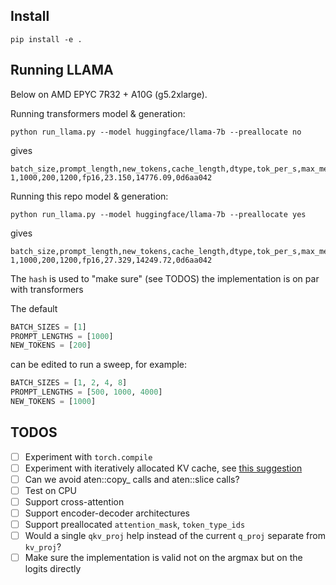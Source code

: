 ## Install

```
pip install -e .
```

## Running LLAMA

Below on AMD EPYC 7R32 + A10G (g5.2xlarge).

Running transformers model & generation:

```
python run_llama.py --model huggingface/llama-7b --preallocate no
```

gives
```
batch_size,prompt_length,new_tokens,cache_length,dtype,tok_per_s,max_mem_mb,hash
1,1000,200,1200,fp16,23.150,14776.09,0d6aa042
```

Running this repo model & generation:

```
python run_llama.py --model huggingface/llama-7b --preallocate yes
```

gives

```
batch_size,prompt_length,new_tokens,cache_length,dtype,tok_per_s,max_mem_mb,hash
1,1000,200,1200,fp16,27.329,14249.72,0d6aa042
```

The `hash` is used to "make sure" (see TODOS) the implementation is on par with transformers

The default

```python
BATCH_SIZES = [1]
PROMPT_LENGTHS = [1000]
NEW_TOKENS = [200]
```

can be edited to run a sweep, for example:

```python
BATCH_SIZES = [1, 2, 4, 8]
PROMPT_LENGTHS = [500, 1000, 4000]
NEW_TOKENS = [1000]
```

## TODOS

- [ ] Experiment with `torch.compile`
- [ ] Experiment with iteratively allocated KV cache, see [this suggestion](https://github.com/huggingface/text-generation-inference/issues/376)
- [ ] Can we avoid aten::copy_ calls and aten::slice calls?
- [ ] Test on CPU
- [ ] Support cross-attention
- [ ] Support encoder-decoder architectures
- [ ] Support preallocated `attention_mask`, `token_type_ids`
- [ ] Would a single `qkv_proj` help instead of the current `q_proj` separate from `kv_proj`?
- [ ] Make sure the implementation is valid not on the argmax but on the logits directly
